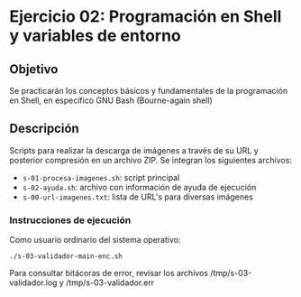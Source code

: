 # Ejercicio 02: Programación en Shell y variables de entorno

## Objetivo
Se practicarán los conceptos básicos y fundamentales de la programación en Shell, en específico GNU Bash (Bourne-again shell)

## Descripción
Scripts para realizar la descarga de imágenes a través de su URL y posterior compresión en un archivo ZIP. Se integran los siguientes archivos:
* `s-01-procesa-imagenes.sh`: script principal
* `s-02-ayuda.sh`: archivo con información de ayuda de ejecución
* `s-00-url-imagenes.txt`: lista de URL's para diversas imágenes

### Instrucciones de ejecución
Como usuario ordinario del sistema operativo:
```
./s-03-validador-main-enc.sh
```
Para consultar bitácoras de error, revisar los archivos /tmp/s-03-validador.log y /tmp/s-03-validador.err
